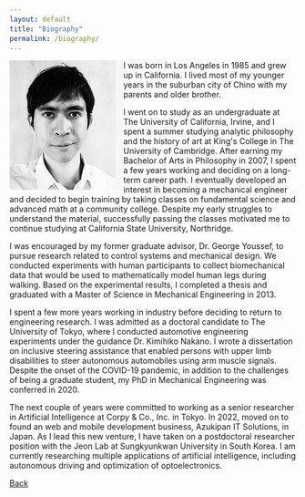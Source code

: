 ```yaml
---
layout: default
title: "Biography"
permalink: /biography/
---
```

<img class="bio_padding.png" align="left" width="200" src="https://raw.githubusercontent.com/azukipan/edricjohnnacpil/gh-pages/bio_padding_5.jpg">
I was born in Los Angeles in 1985 and grew up in California. I lived most of my younger years in the suburban city of Chino with my parents and older brother.

I went on to study as an undergraduate at The University of California, Irvine, and I spent a summer studying analytic philosophy and the history of art at King's College in The University of Cambridge. After earning my Bachelor of Arts in Philosophy in 2007, I spent a few years working and deciding on a long-term career path. I eventually developed an interest in becoming a mechanical engineer and decided to begin training by taking classes on fundamental science and advanced math at a community college. 
Despite my early struggles to understand the material, successfully passing the classes motivated me to continue studying at California State University, Northridge.

I was encouraged by my former graduate advisor, Dr. George Youssef, to pursue research related to control systems and mechanical design. We conducted experiments with human participants to collect biomechanical data that would be used to mathematically model human legs during walking. Based on the experimental results, I completed a thesis and graduated with a Master of Science in Mechanical Engineering in 2013.

I spent a few more years working in industry before deciding to return to engineering research. I was admitted as a doctoral candidate to The University of Tokyo, where I conducted automotive engineering experiments under the guidance Dr. Kimihiko Nakano. I wrote a dissertation on inclusive steering assistance that enabled persons with upper limb disabilities to steer autonomous automobiles using arm muscle signals. Despite the onset of the COVID-19 pandemic, in addition to the challenges of being a graduate student, my PhD in Mechanical Engineering was conferred in 2020.

The next couple of years were committed to working as a senior researcher in Artificial Intelligence at Corpy & Co., Inc. in Tokyo. In 2022, moved on to found an web and mobile development business, Azukipan IT Solutions, in Japan. As I lead this new venture, I have taken on a postdoctoral researcher position with the Jeon Lab at Sungkyunkwan University in South Korea. I am currently researching multiple applications of artificial intelligence, including autonomous driving and optimization of optoelectronics.

[Back](https://azukipan.github.io/edricjohnnacpil/)
